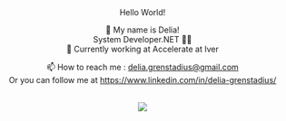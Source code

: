 <div align="center">  Hello World!

 👋 My name is Delia! <br>
 System Developer.NET 👩‍🎓 <br>
 🌱 Currently working at Accelerate at Iver<br>

 📫 How to reach me : delia.grenstadius@gmail.com<br>
 Or you can follow me at https://www.linkedin.com/in/delia-grenstadius/
 </div> <br>

<div align="center">
  <a href="https://github.com/deliacirstea/github-readme-stats">
    <img src="https://github-readme-stats.vercel.app/api/top-langs/?username=deliacirstea&layout=compact&langs_count=10&theme=cobalt" />
  </a>
</div>

<!---
deliacirstea/deliacirstea is a ✨ special ✨ repository because its `README.md` (this file) appears on your GitHub profile.
You can click the Preview link to take a look at your changes.
--->
